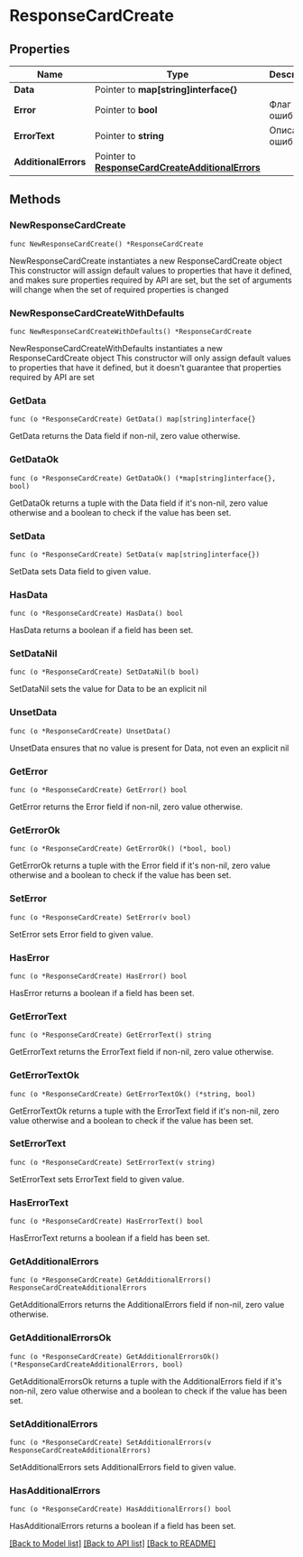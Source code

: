# ResponseCardCreate

## Properties

Name | Type | Description | Notes
------------ | ------------- | ------------- | -------------
**Data** | Pointer to **map[string]interface{}** |  | [optional] 
**Error** | Pointer to **bool** | Флаг ошибки | [optional] 
**ErrorText** | Pointer to **string** | Описание ошибки | [optional] 
**AdditionalErrors** | Pointer to [**ResponseCardCreateAdditionalErrors**](ResponseCardCreateAdditionalErrors.md) |  | [optional] 

## Methods

### NewResponseCardCreate

`func NewResponseCardCreate() *ResponseCardCreate`

NewResponseCardCreate instantiates a new ResponseCardCreate object
This constructor will assign default values to properties that have it defined,
and makes sure properties required by API are set, but the set of arguments
will change when the set of required properties is changed

### NewResponseCardCreateWithDefaults

`func NewResponseCardCreateWithDefaults() *ResponseCardCreate`

NewResponseCardCreateWithDefaults instantiates a new ResponseCardCreate object
This constructor will only assign default values to properties that have it defined,
but it doesn't guarantee that properties required by API are set

### GetData

`func (o *ResponseCardCreate) GetData() map[string]interface{}`

GetData returns the Data field if non-nil, zero value otherwise.

### GetDataOk

`func (o *ResponseCardCreate) GetDataOk() (*map[string]interface{}, bool)`

GetDataOk returns a tuple with the Data field if it's non-nil, zero value otherwise
and a boolean to check if the value has been set.

### SetData

`func (o *ResponseCardCreate) SetData(v map[string]interface{})`

SetData sets Data field to given value.

### HasData

`func (o *ResponseCardCreate) HasData() bool`

HasData returns a boolean if a field has been set.

### SetDataNil

`func (o *ResponseCardCreate) SetDataNil(b bool)`

 SetDataNil sets the value for Data to be an explicit nil

### UnsetData
`func (o *ResponseCardCreate) UnsetData()`

UnsetData ensures that no value is present for Data, not even an explicit nil
### GetError

`func (o *ResponseCardCreate) GetError() bool`

GetError returns the Error field if non-nil, zero value otherwise.

### GetErrorOk

`func (o *ResponseCardCreate) GetErrorOk() (*bool, bool)`

GetErrorOk returns a tuple with the Error field if it's non-nil, zero value otherwise
and a boolean to check if the value has been set.

### SetError

`func (o *ResponseCardCreate) SetError(v bool)`

SetError sets Error field to given value.

### HasError

`func (o *ResponseCardCreate) HasError() bool`

HasError returns a boolean if a field has been set.

### GetErrorText

`func (o *ResponseCardCreate) GetErrorText() string`

GetErrorText returns the ErrorText field if non-nil, zero value otherwise.

### GetErrorTextOk

`func (o *ResponseCardCreate) GetErrorTextOk() (*string, bool)`

GetErrorTextOk returns a tuple with the ErrorText field if it's non-nil, zero value otherwise
and a boolean to check if the value has been set.

### SetErrorText

`func (o *ResponseCardCreate) SetErrorText(v string)`

SetErrorText sets ErrorText field to given value.

### HasErrorText

`func (o *ResponseCardCreate) HasErrorText() bool`

HasErrorText returns a boolean if a field has been set.

### GetAdditionalErrors

`func (o *ResponseCardCreate) GetAdditionalErrors() ResponseCardCreateAdditionalErrors`

GetAdditionalErrors returns the AdditionalErrors field if non-nil, zero value otherwise.

### GetAdditionalErrorsOk

`func (o *ResponseCardCreate) GetAdditionalErrorsOk() (*ResponseCardCreateAdditionalErrors, bool)`

GetAdditionalErrorsOk returns a tuple with the AdditionalErrors field if it's non-nil, zero value otherwise
and a boolean to check if the value has been set.

### SetAdditionalErrors

`func (o *ResponseCardCreate) SetAdditionalErrors(v ResponseCardCreateAdditionalErrors)`

SetAdditionalErrors sets AdditionalErrors field to given value.

### HasAdditionalErrors

`func (o *ResponseCardCreate) HasAdditionalErrors() bool`

HasAdditionalErrors returns a boolean if a field has been set.


[[Back to Model list]](../README.md#documentation-for-models) [[Back to API list]](../README.md#documentation-for-api-endpoints) [[Back to README]](../README.md)


